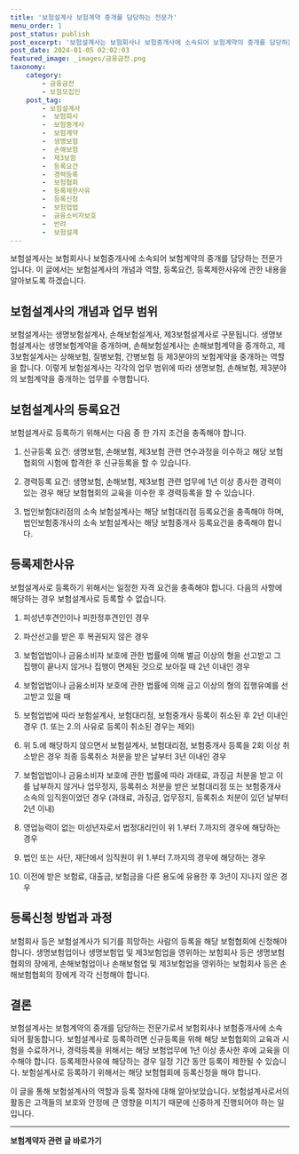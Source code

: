 ```yaml
---
title: '보험설계사 보험계약 중개를 담당하는 전문가'
menu_order: 1
post_status: publish
post_excerpt: '보험설계사는 보험회사나 보험중개사에 소속되어 보험계약의 중개를 담당하는 전문가입니다. 이 글에서는 보험설계사의 개념과 역할, 등록요건, 등록제한사유에 관한 내용을 알아보도록 하겠습니다.'
post_date: 2024-01-05 02:02:03
featured_image: _images/금융금전.png
taxonomy:
    category:
        - 금융금전
        - 보험모집인
    post_tag:
        - 보험설계사
        -  보험회사
        -  보험중개사
        -  보험계약
        -  생명보험
        -  손해보험
        -  제3보험
        -  등록요건
        -  경력등록
        -  보험협회
        -  등록제한사유
        -  등록신청
        -  보험업법
        -  금융소비자보호
        -  반려
        -  보험설계
---
```



보험설계사는 보험회사나 보험중개사에 소속되어 보험계약의 중개를 담당하는 전문가입니다. 이 글에서는 보험설계사의 개념과 역할, 등록요건, 등록제한사유에 관한 내용을 알아보도록 하겠습니다.

## 보험설계사의 개념과 업무 범위

보험설계사는 생명보험설계사, 손해보험설계사, 제3보험설계사로 구분됩니다. 생명보험설계사는 생명보험계약을 중개하며, 손해보험설계사는 손해보험계약을 중개하고, 제3보험설계사는 상해보험, 질병보험, 간병보험 등 제3분야의 보험계약을 중개하는 역할을 합니다. 이렇게 보험설계사는 각각의 업무 범위에 따라 생명보험, 손해보험, 제3분야의 보험계약을 중개하는 업무를 수행합니다.


## 보험설계사의 등록요건

보험설계사로 등록하기 위해서는 다음 중 한 가지 조건을 충족해야 합니다.

1. 신규등록 요건: 생명보험, 손해보험, 제3보험 관련 연수과정을 이수하고 해당 보험협회의 시험에 합격한 후 신규등록을 할 수 있습니다.

2. 경력등록 요건: 생명보험, 손해보험, 제3보험 관련 업무에 1년 이상 종사한 경력이 있는 경우 해당 보험협회의 교육을 이수한 후 경력등록을 할 수 있습니다.

3. 법인보험대리점의 소속 보험설계사는 해당 보험대리점 등록요건을 충족해야 하며, 법인보험중개사의 소속 보험설계사는 해당 보험중개사 등록요건을 충족해야 합니다.


## 등록제한사유

보험설계사로 등록하기 위해서는 일정한 자격 요건을 충족해야 합니다. 다음의 사항에 해당하는 경우 보험설계사로 등록할 수 없습니다.

1. 피성년후견인이나 피한정후견인인 경우

2. 파산선고를 받은 후 복권되지 않은 경우

3. 보험업법이나 금융소비자 보호에 관한 법률에 의해 벌금 이상의 형을 선고받고 그 집행이 끝나지 않거나 집행이 면제된 것으로 보아질 때 2년 이내인 경우

4. 보험업법이나 금융소비자 보호에 관한 법률에 의해 금고 이상의 형의 집행유예를 선고받고 있을 때

5. 보험업법에 따라 보험설계사, 보험대리점, 보험중개사 등록이 취소된 후 2년 이내인 경우 (1. 또는 2.의 사유로 등록이 취소된 경우는 제외)

6. 위 5.에 해당하지 않으면서 보험설계사, 보험대리점, 보험중개사 등록을 2회 이상 취소받은 경우 최종 등록취소 처분을 받은 날부터 3년 이내인 경우

7. 보험업법이나 금융소비자 보호에 관한 법률에 따라 과태료, 과징금 처분을 받고 이를 납부하지 않거나 업무정지, 등록취소 처분을 받은 보험대리점 또는 보험중개사 소속의 임직원이었던 경우 (과태료, 과징금, 업무정지, 등록취소 처분이 있던 날부터 2년 이내)

8. 영업능력이 없는 미성년자로서 법정대리인이 위 1.부터 7.까지의 경우에 해당하는 경우

9. 법인 또는 사단, 재단에서 임직원이 위 1.부터 7.까지의 경우에 해당하는 경우

10. 이전에 받은 보험료, 대출금, 보험금을 다른 용도에 유용한 후 3년이 지나지 않은 경우


## 등록신청 방법과 과정

보험회사 등은 보험설계사가 되기를 희망하는 사람의 등록을 해당 보험협회에 신청해야 합니다. 생명보험업이나 생명보험업 및 제3보험업을 영위하는 보험회사 등은 생명보험협회의 장에게, 손해보험업이나 손해보험업 및 제3보험업을 영위하는 보험회사 등은 손해보험협회의 장에게 각각 신청해야 합니다.

## 결론

보험설계사는 보험계약의 중개를 담당하는 전문가로서 보험회사나 보험중개사에 소속되어 활동합니다. 보험설계사로 등록하려면 신규등록을 위해 해당 보험협회의 교육과 시험을 수료하거나, 경력등록을 위해서는 해당 보험업무에 1년 이상 종사한 후에 교육을 이수해야 합니다. 등록제한사유에 해당하는 경우 일정 기간 동안 등록이 제한될 수 있습니다. 보험설계사로 등록하기 위해서는 해당 보험협회에 등록신청을 해야 합니다.

이 글을 통해 보험설계사의 역할과 등록 절차에 대해 알아보았습니다. 보험설계사로서의 활동은 고객들의 보호와 안정에 큰 영향을 미치기 때문에 신중하게 진행되어야 하는 일입니다.

<!-- wp:separator -->
<hr class="wp-block-separator has-alpha-channel-opacity"/>
<!-- /wp:separator -->

<!-- wp:group {"backgroundColor":"base","layout":{"type":"constrained"}} -->
<div class="wp-block-group has-base-background-color has-background"><!-- wp:paragraph {"align":"center","fontSize":"medium"} -->
<p class="has-text-align-center has-large-font-size"><strong>보험계약자 관련 글 바로가기</strong></p>
<!-- /wp:paragraph -->


<!-- wp:latest-posts
{"categories":[{"id":13963,"count":19,"description":"","link":"https://uknowlaw.com/category/%eb%b3%b4%ed%97%98%ea%b3%84%ec%95%bd%ec%9e%90/","name":"보험계약자","slug":"보험계약자","taxonomy":"category","parent":0,"meta":[],"_links":{"self":[{"href":"https://uknowlaw.com/wp-json/wp/v2/categories/13963"}],"collection":[{"href":"https://uknowlaw.com/wp-json/wp/v2/categories"}],"about":[{"href":"https://uknowlaw.com/wp-json/wp/v2/taxonomies/category"}],"wp:post_type":[{"href":"https://uknowlaw.com/wp-json/wp/v2/posts?categories=13963"}],"curies":[{"name":"wp","href":"https://api.w.org/{rel}","templated":true}]}}],"postsToShow":100,"excerptLength":28,"postLayout":"grid","columns":2,"featuredImageAlign":"left","featuredImageSizeSlug":"large","fontSize":"small"} /--></div>
<!-- /wp:group -->